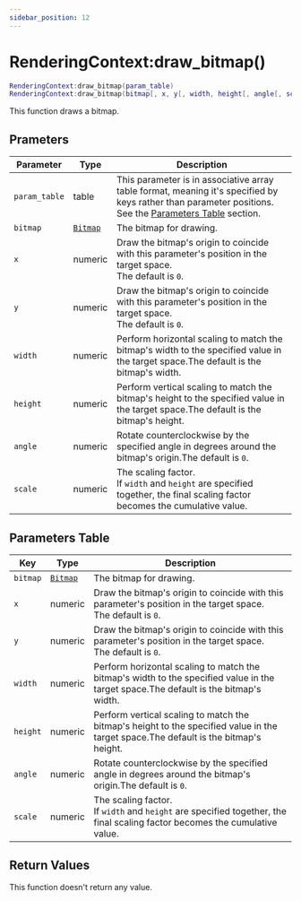 ```yaml
---
sidebar_position: 12
---
```


# RenderingContext:draw_bitmap()
```lua
RenderingContext:draw_bitmap(param_table)
RenderingContext:draw_bitmap(bitmap[, x, y[, width, height[, angle[, scale]]])
```
This function draws a bitmap.


## Prameters
|Parameter|Type|Description|
|-|-|-|
|`param_table`|table|This parameter is in associative array table format, meaning it's specified by keys rather than parameter positions. See the [Parameters Table](#parameters-table) section.|
|`bitmap`|[`Bitmap`](/libs/graphics/Bitmap)|The bitmap for drawing.
|`x`|numeric|Draw the bitmap's origin to coincide with this parameter's position in the target space.<br/>The default is `0`.
|`y`|numeric|Draw the bitmap's origin to coincide with this parameter's position in the target space.<br/>The default is `0`.
|`width`|numeric|Perform horizontal scaling to match the bitmap's width to the specified value in the target space.The default is the bitmap's width.
|`height`|numeric|Perform vertical scaling to match the bitmap's height to the specified value in the target space.The default is the bitmap's height.
|`angle`|numeric|Rotate counterclockwise by the specified angle in degrees around the bitmap's origin.The default is `0`.
|`scale`|numeric|The scaling factor.<br/>If `width` and `height` are specified together, the final scaling factor becomes the cumulative value.


## Parameters Table
|Key|Type|Description|
|-|-|-|
|`bitmap`|[`Bitmap`](/libs/graphics/Bitmap)|The bitmap for drawing.
|`x`|numeric|Draw the bitmap's origin to coincide with this parameter's position in the target space.<br/>The default is `0`.
|`y`|numeric|Draw the bitmap's origin to coincide with this parameter's position in the target space.<br/>The default is `0`.
|`width`|numeric|Perform horizontal scaling to match the bitmap's width to the specified value in the target space.The default is the bitmap's width.
|`height`|numeric|Perform vertical scaling to match the bitmap's height to the specified value in the target space.The default is the bitmap's height.
|`angle`|numeric|Rotate counterclockwise by the specified angle in degrees around the bitmap's origin.The default is `0`.
|`scale`|numeric|The scaling factor.<br/>If `width` and `height` are specified together, the final scaling factor becomes the cumulative value.


## Return Values
This function doesn't return any value.